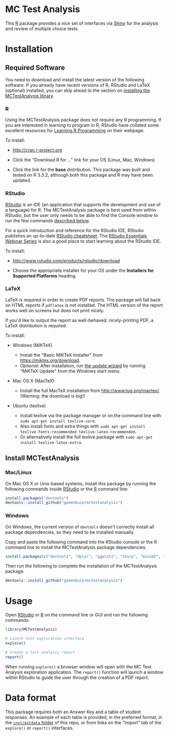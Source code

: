 # MC Test Analysis

This [R] package provides a nice set of interfaces via [Shiny] for the analysis and review of multiple choice tests.

# Installation

## Required Software

You need to download and install the latest version of the following software.
If you already have recent versions of R, RStudio and LaTeX (optional) installed, you can skip ahead to the section on [installing the MCTestAnalysis library](#install-mctestanalysis).

### R 

Using the MCTestAnalysis package does not require any R programming. 
If you are interested in learning to program in R, RStudio have collated some excellent resources for [Learning R Programming](https://www.rstudio.com/online-learning/#R) on their webpage.

To install:

- <http://cran.r-project.org>

- Click the "Download R for ..." link for your OS (Linux, Mac, Windows)

- Click the link for the **base** distribution. This package was built and tested on R 3.3.2, although both this package and R may have been updated.


### RStudio

[RStudio] is an IDE (an application that supports the development and use of a language) for R.
The MCTestAnalysis package is best used from within RStudio, but the user only needs to be able to find the Console window to run the few commands [described below](#install-mctestanalysis).

For a quick introduction and reference for the RStudio IDE, RStudio publishes an up-to-date [RStudio cheatsheet](https://www.rstudio.com/resources/cheatsheets/).
The [RStudio Essentials Webinar Series](https://www.rstudio.com/resources/webinars/rstudio-essentials-webinar-series-part-1/) is also a good place to start learning about the RStudio IDE.

To install:

- <http://www.rstudio.com/products/rstudio/download>

- Choose the appropriate installer for your OS under the **Installers for Supported Platforms** heading.

### LaTeX

LaTeX is required in order to create PDF reports.
The package will fall back on HTML reports if `pdflatex` is not installed.
The HTML version of the report works well on screens but does not print nicely.

If you'd like to output the report as well-behaved, nicely-printing PDF, a LaTeX distribution is required.

To install:

- Windows (MiKTeX)
     - Install the "Basic MiKTeX Installer" from <https://miktex.org/download>.
     - *Optional*: After installation, run [the update wizard](https://miktex.org/howto/update-miktex) by running "MiKTeX Update" from the Windows start menu.

- Mac OS X (MacTeX)
    - Install the full MacTeX installation from <http://www.tug.org/mactex/>. (Warning: the download is big!)

- Ubuntu (texlive)
    - Install texlive via the package manager or on the command line with `sudo apt-get install texlive-core`.
    - Also install fonts and extra things with `sudo apt-get install texlive-fonts-recommended texlive-latex-recommended`.
    - Or alternatively install the full texlive package with `sudo apt-get install texlive-latex-extra`.


## Install MCTestAnalysis

### Mac/Linux

On Mac OS X or Unix-based systems, install this package by running the following commands inside [RStudio] or the [R] command line:

```r
install.packages("devtools")
devtools::install_github("gadenbuie/mctestanalysis")
```

### Windows

On Windows, the current version of `devtools` doesn't correctly install all package dependencies, so they need to be installed manually.

Copy and paste the following command into the RStudio console or the R command line to install the MCTestAnalysis package dependencies.

```r
install.packages(c("devtools", "dplyr", "ggplot2", "shiny", "miniUI", "ltm", "psych", "psychometric", "reshape2", "tibble", "DT", "rmarkdown", "pander", "gridExtra", "survival"))
```

Then run the following to complete the installation of the MCTestAnalysis package.

```r
devtools::install_github("gadenbuie/mctestanalysis")
```

# Usage

Open [RStudio] or [R] on the command line or GUI and run the following commands:

```r
library(MCTestAnalysis)

# Launch test exploration interface
explore()

# Create a test analysis report
report()
```

When running `explore()` a browser window will open with the MC Test Analysis exploration application.
The `report()` function will launch a window within RStudio to guide the user through the creation of a PDF report.

# Data format

This package requires both an Answer Key and a table of student responses. 
An example of each table is provided, in the preferred format, in the  [`inst/extdata` folder](inst/extdata) of this repo, or from links on the "Import" tab of the `explore()` or `report()` interfaces.

[R]: https://cran.r-project.org/
[Shiny]: http://shiny.rstudio.com/
[Rstudio]: https://www.rstudio.com/products/RStudio/
[Rtools]: https://cran.r-project.org/bin/windows/Rtools/
